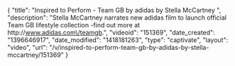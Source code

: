 {
    "title": "Inspired to Perform - Team GB by adidas by Stella McCartney ",
    "description": "Stella McCartney narrates new adidas film to launch official Team GB lifestyle collection -find out more at http:\/\/www.adidas.com\/teamgb.",
    "videoid": "151369",
    "date_created": "1396646917",
    "date_modified": "1418181263",
    "type": "captivate",
    "layout": "video",
    "url": "\/v\/inspired-to-perform-team-gb-by-adidas-by-stella-mccartney\/151369"
}